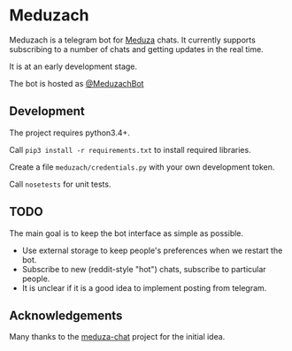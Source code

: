 # Meduzach

Meduzach is a telegram bot for [Meduza](https://meduza.io) chats. It currently supports subscribing to a number of chats and getting updates in the real time.

It is at an early development stage.

The bot is hosted as [@MeduzachBot](https://telegram.me/meduzachbot)

## Development

The project requires python3.4+.

Call `pip3 install -r requirements.txt` to install required libraries.

Create a file `meduzach/credentials.py` with your own development token.

Call `nosetests` for unit tests.

## TODO

The main goal is to keep the bot interface as simple as possible.

- Use external storage to keep people's preferences when we restart the bot.
- Subscribe to new (reddit-style "hot") chats, subscribe to particular people.
- It is unclear if it is a good idea to implement posting from telegram.

## Acknowledgements

Many thanks to the [meduza-chat](https://github.com/urij/meduza-chat) project for the initial idea.